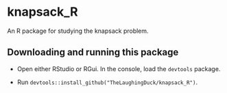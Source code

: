 # knapsack_R
An R package for studying the knapsack problem.

## Downloading and running this package
* Open either RStudio or RGui. In the console, load the `devtools` package.

* Run `devtools::install_github("TheLaughingDuck/knapsack_R")`.
